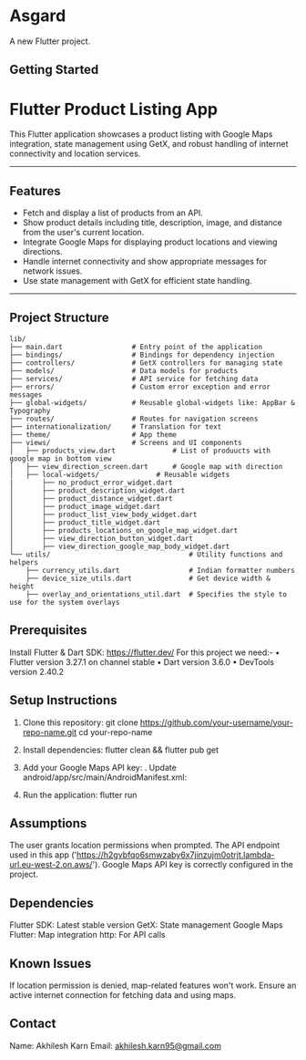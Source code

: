 # Asgard

A new Flutter project.

## Getting Started

# Flutter Product Listing App

This Flutter application showcases a product listing with Google Maps integration, state management using GetX, and robust handling of internet connectivity and location services.

---

## Features

- Fetch and display a list of products from an API.
- Show product details including title, description, image, and distance from the user's current location.
- Integrate Google Maps for displaying product locations and viewing directions.
- Handle internet connectivity and show appropriate messages for network issues.
- Use state management with GetX for efficient state handling.

---

## Project Structure

```plaintext
lib/
├── main.dart                 # Entry point of the application
├── bindings/                 # Bindings for dependency injection
├── controllers/              # GetX controllers for managing state
├── models/                   # Data models for products
├── services/                 # API service for fetching data
├── errors/                   # Custom error exception and error messages
├── global-widgets/           # Reusable global-widgets like: AppBar & Typography
├── routes/                   # Routes for navigation screens
├── internationalization/     # Translation for text
├── theme/                    # App theme
├── views/                    # Screens and UI components
│   ├── products_view.dart              # List of produucts with google map in bottom view
│   ├── view_direction_screen.dart      # Google map with direction
│   ├── local-widgets/              # Reusable widgets
|       ├── no_product_error_widget.dart
│       ├── product_description_widget.dart
│       ├── product_distance_widget.dart
│       ├── product_image_widget.dart
│       ├── product_list_view_body_widget.dart
│       ├── product_title_widget.dart
│       ├── products_locations_on_google_map_widget.dart
│       ├── view_direction_button_widget.dart
│       ├── view_direction_google_map_body_widget.dart
└── utils/                                  # Utility functions and helpers
    ├── currency_utils.dart                 # Indian formatter numbers
    ├── device_size_utils.dart              # Get device width & height
    ├── overlay_and_orientations_util.dart  # Specifies the style to use for the system overlays

```

## Prerequisites

Install Flutter & Dart SDK: https://flutter.dev/
For this project we need:-
• Flutter version 3.27.1 on channel stable
• Dart version 3.6.0
• DevTools version 2.40.2

## Setup Instructions

1. Clone this repository:
   git clone https://github.com/your-username/your-repo-name.git
   cd your-repo-name

2. Install dependencies:
   flutter clean && flutter pub get

3. Add your Google Maps API key:
   . Update android/app/src/main/AndroidManifest.xml:
   <meta-data
   android:name="com.google.android.geo.API_KEY"
   android:value="YOUR_GOOGLE_MAPS_API_KEY" />

4. Run the application:
   flutter run

## Assumptions

The user grants location permissions when prompted.
The API endpoint used in this app ('https://h2gvbfqo6smwzaby6x7jinzujm0otrjt.lambda-url.eu-west-2.on.aws/').
Google Maps API key is correctly configured in the project.

## Dependencies

Flutter SDK: Latest stable version
GetX: State management
Google Maps Flutter: Map integration
http: For API calls

## Known Issues

If location permission is denied, map-related features won't work.
Ensure an active internet connection for fetching data and using maps.

## Contact

Name: Akhilesh Karn
Email: akhilesh.karn95@gmail.com
